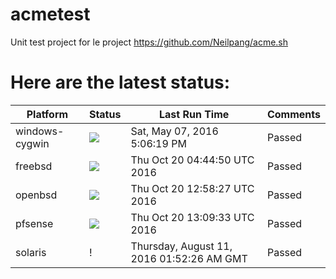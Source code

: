 # acmetest
Unit test project for le project https://github.com/Neilpang/acme.sh



# Here are the latest status:

| Platform | Status| Last Run Time| Comments|
-----------|-------|--------------|---------|
|windows-cygwin| ![](https://cdn.rawgit.com/Neilpang/letest/master/status/windows-cygwin.svg?1462640779)| Sat, May 07, 2016  5:06:19 PM| Passed |
|freebsd| ![](https://cdn.rawgit.com/Neilpang/letest/master/status/freebsd.svg?1476938690)| Thu Oct 20 04:44:50 UTC 2016| Passed |
|openbsd| ![](https://cdn.rawgit.com/Neilpang/letest/master/status/openbsd.svg?1476968307)| Thu Oct 20 12:58:27 UTC 2016| Passed |
|pfsense| ![](https://cdn.rawgit.com/Neilpang/letest/master/status/pfsense.svg?1476968973)| Thu Oct 20 13:09:33 UTC 2016| Passed |
|solaris| \![](https://cdn.rawgit.com/Neilpang/letest/master/status/solaris.svg?1470880346)| Thursday, August 11, 2016 01:52:26 AM GMT| Passed |
